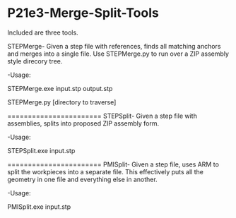 P21e3-Merge-Split-Tools
=======================
Included are three tools.

STEPMerge- Given a step file with references, finds all matching anchors and merges into a single file. 
Use STEPMerge.py to run over a ZIP assembly style direcory tree.

-Usage: 

STEPMerge.exe input.stp output.stp

STEPMerge.py [directory to traverse]

=======================
STEPSplit- Given a step file with assemblies, splits into proposed ZIP assembly form.

-Usage:

STEPSplit.exe input.stp

=======================
PMISplit- Given a step file, uses ARM to split the workpieces into a separate file. This effectively puts all the geometry in one file and everything else in another.

-Usage:

PMISplit.exe input.stp

